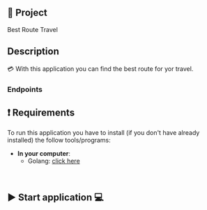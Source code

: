 ## 📝 Project
Best Route Travel

## Description
💳 With this application you can find the best route for yor travel.

### Endpoints


## ❗ Requirements
To run this application you have to install (if you don't have already installed) the follow tools/programs:
* <b>In your computer</b>:
   * Golang: [click here](https://golang.org/) 
<br>

## ▶️ Start application 💻 


<br><br>
